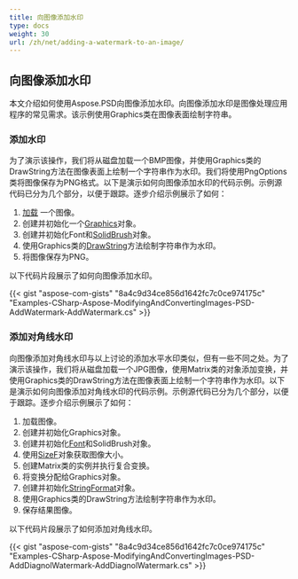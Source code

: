 ```yaml
---
title: 向图像添加水印
type: docs
weight: 30
url: /zh/net/adding-a-watermark-to-an-image/
---
```


## **向图像添加水印**
本文介绍如何使用Aspose.PSD向图像添加水印。向图像添加水印是图像处理应用程序的常见需求。该示例使用Graphics类在图像表面绘制字符串。

### **添加水印**
为了演示该操作，我们将从磁盘加载一个BMP图像，并使用Graphics类的DrawString方法在图像表面上绘制一个字符串作为水印。我们将使用PngOptions类将图像保存为PNG格式。以下是演示如何向图像添加水印的代码示例。示例源代码已分为几个部分，以便于跟踪。逐步介绍示例展示了如何：

1. [加载](https://reference.aspose.com/psd/net/aspose.psd.image/load/methods/2) 一个图像。
1. 创建并初始化一个[Graphics](https://reference.aspose.com/psd/net/aspose.psd/graphics)对象。
1. 创建并初始化Font和[SolidBrush](https://reference.aspose.com/psd/net/aspose.psd.brushes/solidbrush)对象。
1. 使用Graphics类的[DrawString](https://reference.aspose.com/psd/net/aspose.psd/graphics/methods/drawstring)方法绘制字符串作为水印。
1. 将图像保存为PNG。

以下代码片段展示了如何向图像添加水印。

{{< gist "aspose-com-gists" "8a4c9d34ce856d1642fc7c0ce974175c" "Examples-CSharp-Aspose-ModifyingAndConvertingImages-PSD-AddWatermark-AddWatermark.cs" >}}

### **添加对角线水印**
向图像添加对角线水印与以上讨论的添加水平水印类似，但有一些不同之处。为了演示该操作，我们将从磁盘加载一个JPG图像，使用Matrix类的对象添加变换，并使用Graphics类的DrawString方法在图像表面上绘制一个字符串作为水印。以下是演示如何向图像添加对角线水印的代码示例。示例源代码已分为几个部分，以便于跟踪。逐步介绍示例展示了如何：

1. 加载图像。
1. 创建并初始化Graphics对象。
1. 创建并初始化[Font](https://reference.aspose.com/psd/net/aspose.psd/font)和SolidBrush对象。
1. 使用[SizeF](https://reference.aspose.com/psd/net/aspose.psd/sizef)对象获取图像大小。
1. 创建Matrix类的实例并执行复合变换。
1. 将变换分配给Graphics对象。
1. 创建并初始化[StringFormat](https://reference.aspose.com/psd/net/aspose.psd/stringformat)对象。
1. 使用Graphics类的DrawString方法绘制字符串作为水印。
1. 保存结果图像。

以下代码片段展示了如何添加对角线水印。

{{< gist "aspose-com-gists" "8a4c9d34ce856d1642fc7c0ce974175c" "Examples-CSharp-Aspose-ModifyingAndConvertingImages-PSD-AddDiagnolWatermark-AddDiagnolWatermark.cs" >}}
